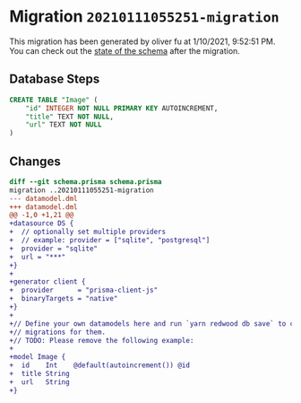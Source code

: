 # Migration `20210111055251-migration`

This migration has been generated by oliver fu at 1/10/2021, 9:52:51 PM.
You can check out the [state of the schema](./schema.prisma) after the migration.

## Database Steps

```sql
CREATE TABLE "Image" (
    "id" INTEGER NOT NULL PRIMARY KEY AUTOINCREMENT,
    "title" TEXT NOT NULL,
    "url" TEXT NOT NULL
)
```

## Changes

```diff
diff --git schema.prisma schema.prisma
migration ..20210111055251-migration
--- datamodel.dml
+++ datamodel.dml
@@ -1,0 +1,21 @@
+datasource DS {
+  // optionally set multiple providers
+  // example: provider = ["sqlite", "postgresql"]
+  provider = "sqlite"
+  url = "***"
+}
+
+generator client {
+  provider      = "prisma-client-js"
+  binaryTargets = "native"
+}
+
+// Define your own datamodels here and run `yarn redwood db save` to create
+// migrations for them.
+// TODO: Please remove the following example:
+
+model Image {
+  id    Int    @default(autoincrement()) @id
+  title String
+  url   String
+}
```


